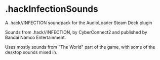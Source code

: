 # .hackInfectionSounds
A .hack//INFECTION soundpack for the AudioLoader Steam Deck plugin

Sounds from .hack//INFECTION, by CyberConnect2 and published by Bandai Namco Entertainment.

Uses mostly sounds from "The World" part of the game, with some of the desktop sounds mixed in.
